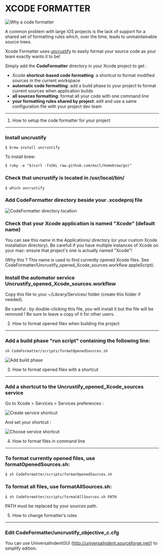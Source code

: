 XCODE FORMATTER
================

![Why a code formatter](https://raw.github.com/octo-online/Xcode-formatter/master/images/why.png)

A common problem with large iOS projects is the lack of support for a shared set of formatting rules which, over the time, leads to unmaintainable source trees.

Xcode Formatter uses [uncrustify](http://uncrustify.sourceforge.net/) to easily format your source code as your team exactly wants it to be!

Simply add the __CodeFormatter__ directory in your Xcode project to get : 

* Xcode __shortcut-based code formatting__: a shortcut to format modified sources in the current workspace
* __automatic code formatting__: add a build phase to your project to format current sources when application builds
* __all sources formatting__: format all your code with one command line
* __your formatting rules shared by project__: edit and use a same configuration file with your project dev team

*****

1) How to setup the code formatter for your project
-----------------------------------------------------

### Install uncrustify

	$ brew install uncrustify

To install brew:
 
	$ ruby -e "$(curl -fsSkL raw.github.com/mxcl/homebrew/go)"


### Check that uncrustify is located in /usr/local/bin/ 

	$ which uncrustify


### Add CodeFormatter directory beside your .xcodeproj file

![CodeFormatter directory location](https://raw.github.com/octo-online/Xcode-formatter/master/images/directory_location.png)


### Check that your Xcode application is named "Xcode" (default name)

You can see this name in the Applications/ directory (or your custom Xcode installation directory). Be carefull if you have multiple instances of Xcode on your mac: ensure that project's one is actually named "Xcode"!

(Why this ? This name is used to find currently opened Xcode files. See CodeFormatter/Uncrustify\_opened\_Xcode\_sources.workflow appleScript).


### Install the automator service Uncrustify\_opened\_Xcode\_sources.workflow

Copy this file to your ~/Library/Services/ folder (create this folder if needed).

Be careful : by double-clicking this file, you will install it but the file will be removed ! Be sure to leave a copy of it for other users.




2) How to format opened files when building the project
---------------------------------------------------------

### Add a build phase "run script" containing the following line:

	sh CodeFormatter/scripts/formatOpenedSources.sh

![Add build phase](https://raw.github.com/octo-online/Xcode-formatter/master/images/add_build_phase.png)




3) How to format opened files with a shortcut
-----------------------------------------------

### Add a shortcut to the Uncrustify_opened_Xcode_sources service

Go to Xcode > Services > Services preferences :

![Create service shortcut](https://raw.github.com/octo-online/Xcode-formatter/master/images/add_service_shortcut.png)

And set your shortcut :

![Choose service shortcut](https://raw.github.com/octo-online/Xcode-formatter/master/images/choose_service_shortcut.png)




4) How to format files in command line
----------------------------------------

### To format currently opened files, use formatOpenedSources.sh: 

	$ sh CodeFormatter/scripts/formatOpenedSources.sh


### To format all files, use formatAllSources.sh:

	$ sh CodeFormatter/scripts/formatAllSources.sh PATH

PATH must be replaced by your sources path.



5) How to change formatter’s rules
------------------------------------

### Edit CodeFormatter/uncrustify\_objective\_c.cfg

You can use UniversalIndentGUI (http://universalindent.sourceforge.net/) to simplify edition.
